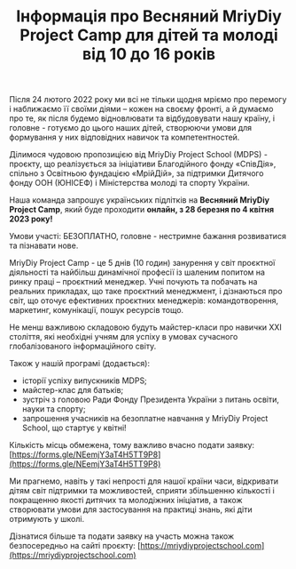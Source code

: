﻿---
title: Інформація про Весняний MriyDiy Project Camp для дітей та молоді від 10 до 16 років
---

Після 24 лютого 2022 року ми всі не тільки щодня мріємо про перемогу і наближаємо її своїми діями – кожен на своєму фронті, а й думаємо про те, як після будемо відновлювати та відбудовувати нашу країну, і головне - готуємо до цього наших дітей, створюючи умови для формування у них відповідних навичок та компетентностей.

Ділимося чудовою пропозицією від MriyDiy Project School (MDPS) - проєкту, що реалізується за ініціативи Благодійного фонду «СпівДія», спільно з Освітньою фундацією «МрійДій», за підтримки Дитячого фонду ООН (ЮНІСЕФ) і Міністерства молоді та спорту України.

Наша команда запрошує українських підлітків на **Весняний MriyDiy Project Camp**, який буде проходити **онлайн, з 28 березня по 4 квітня 2023 року!**

Умови участі: БЕЗОПЛАТНО, головне - нестримне бажання розвиватися та пізнавати нове.

MriyDiy Project Camp - це 5 днів (10 годин) занурення у світ проєктної діяльності та найбільш динамічної професії із шаленим попитом на ринку праці – проєктний менеджер. Учні почують та побачать на реальних прикладах, що таке проєктний менеджмент, і дізнаються про світ, що оточує ефективних проєктних менеджерів: командотворення, маркетинг, комунікації, пошук ресурсів тощо.

Не менш важливою складовою будуть майстер-класи про навички ХХІ століття, які необхідні учням для успіху в умовах сучасного глобалізованого інформаційного світу.

Також у нашій програмі (додається):

- історії успіху випускників MDPS;
- майстер-клас для батьків;
- зустріч з головою Ради Фонду Президента України з питань освіти, науки та спорту;
- запрошення учасників на безоплатне навчання у MriyDiy Project School, що стартує у квітні!

Кількість місць обмежена, тому важливо вчасно подати заявку:  
[https://forms.gle/NEemjY3aT4H5TT9P8](https://forms.gle/NEemjY3aT4H5TT9P8)

Ми прагнемо, навіть у такі непрості для нашої країни часи, відкривати дітям світ підтримки та можливостей, сприяти збільшенню кількості і покращенню якості дитячих та молодіжних ініціатив, а також створювати умови для застосування на практиці знань, які діти отримують у школі.

Дізнатися більше та подати заявку на участь можна також безпосередньо на сайті проєкту: [https://mriydiyprojectschool.com](https://mriydiyprojectschool.com)

<pdf src="program.pdf" />
